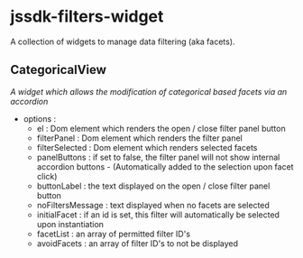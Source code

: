 jssdk-filters-widget
==================

A collection of widgets to manage data filtering (aka facets).

## CategoricalView
*A widget which allows the modification of categorical based facets via an accordion*
* options :
  * el : Dom element which renders the open / close filter panel button
  * filterPanel : Dom element which renders the filter panel
  * filterSelected : Dom element which renders selected facets
  * panelButtons : if set to false, the filter panel will not show internal accordion buttons - (Automatically added to the selection upon facet click)
  * buttonLabel : the text displayed on the open / close filter panel button
  * noFiltersMessage : text displayed when no facets are selected
  * initialFacet : if an id is set, this filter will automatically be selected upon instantiation
  * facetList : an array of permitted filter ID's
  * avoidFacets : an array of filter ID's to not be displayed